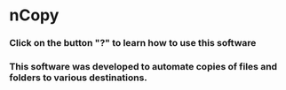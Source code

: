 # nCopy

### Click on the button "?" to learn how to use this software

### This software was developed to automate copies of files and folders to various destinations.
